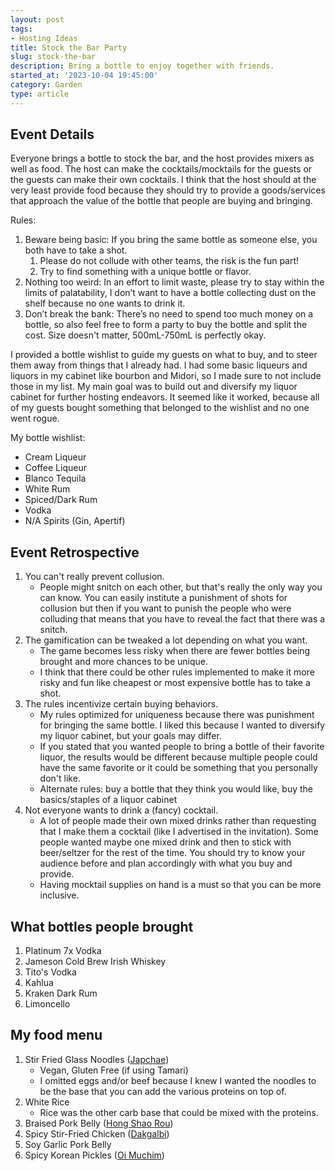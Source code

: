 ```yaml
---
layout: post
tags:
- Hosting Ideas
title: Stock the Bar Party
slug: stock-the-bar
description: Bring a bottle to enjoy together with friends.
started_at: '2023-10-04 19:45:00'
category: Garden
type: article
---
```


## Event Details
Everyone brings a bottle to stock the bar, and the host provides mixers as well as food. The host can make the cocktails/mocktails for the guests or the guests can make their own cocktails. I think that the host should at the very least provide food because they should try to provide a goods/services that approach the value of the bottle that people are buying and bringing.

Rules:
1. Beware being basic: If you bring the same bottle as someone else, you both have to take a shot.
    1. Please do not collude with other teams, the risk is the fun part!
    2. Try to find something with a unique bottle or flavor.
2. Nothing too weird: In an effort to limit waste, please try to stay within the limits of palatability, I don’t want to have a bottle collecting dust on the shelf because no one wants to drink it.
3. Don’t break the bank: There’s no need to spend too much money on a bottle, so also feel free to form a party to buy the bottle and split the cost. Size doesn't matter, 500mL-750mL is perfectly okay.

I provided a bottle wishlist to guide my guests on what to buy, and to steer them away from things that I already had. I had some basic liqueurs and liquors in my cabinet like bourbon and Midori, so I made sure to not include those in my list. My main goal was to build out and diversify my liquor cabinet for further hosting endeavors. It seemed like it worked, because all of my guests bought something that belonged to the wishlist and no one went rogue.

My bottle wishlist:
* Cream Liqueur
* Coffee Liqueur
* Blanco Tequila
* White Rum
* Spiced/Dark Rum
* Vodka
* N/A Spirits (Gin, Apertif)

## Event Retrospective
1. You can't really prevent collusion.
    * People might snitch on each other, but that's really the only way you can know. You can easily institute a punishment of shots for collusion but then if you want to punish the people who were colluding that means that you have to reveal the fact that there was a snitch.
2. The gamification can be tweaked a lot depending on what you want.
    * The game becomes less risky when there are fewer bottles being brought and more chances to be unique.
    * I think that there could be other rules implemented to make it more risky and fun like cheapest or most expensive bottle has to take a shot.
3. The rules incentivize certain buying behaviors.
    * My rules optimized for uniqueness because there was punishment for bringing the same bottle. I liked this because I wanted to diversify my liquor cabinet, but your goals may differ.
    * If you stated that you wanted people to bring a bottle of their favorite liquor, the results would be different because multiple people could have the same favorite or it could be something that you personally don't like.
    * Alternate rules: buy a bottle that they think you would like, buy the basics/staples of a liquor cabinet
4. Not everyone wants to drink a (fancy) cocktail.
    * A lot of people made their own mixed drinks rather than requesting that I make them a cocktail (like I advertised in the invitation). Some people wanted maybe one mixed drink and then to stick with beer/seltzer for the rest of the time. You should try to know your audience before and plan accordingly with what you buy and provide.
    * Having mocktail supplies on hand is a must so that you can be more inclusive.

## What bottles people brought
1. Platinum 7x Vodka
2. Jameson Cold Brew Irish Whiskey
3. Tito's Vodka
4. Kahlua
5. Kraken Dark Rum
6. Limoncello

## My food menu
1. Stir Fried Glass Noodles ([Japchae](https://www.koreanbapsang.com/japchae-korean-stir-fried-starch/))
    * Vegan, Gluten Free (if using Tamari)
    * I omitted eggs and/or beef because I knew I wanted the noodles to be the base that you can add the various proteins on top of.
2. White Rice
    * Rice was the other carb base that could be mixed with the proteins.
3. Braised Pork Belly ([Hong Shao Rou](https://thewoksoflife.com/shanghai-style-braised-pork-belly/))
4. Spicy Stir-Fried Chicken ([Dakgalbi](https://www.maangchi.com/recipe/dakgalbi))
5. Soy Garlic Pork Belly
5. Spicy Korean Pickles ([Oi Muchim](https://www.koreanbapsang.com/oi-muchim-korean-style-cucumber-salad/))